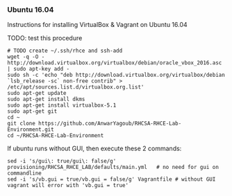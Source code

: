 ### Ubuntu 16.04
Instructions for installing VirtualBox & Vagrant on Ubuntu 16.04

TODO: test this procedure
```shell
# TODO create ~/.ssh/rhce and ssh-add
wget -q -O - http://download.virtualbox.org/virtualbox/debian/oracle_vbox_2016.asc | sudo apt-key add -
sudo sh -c 'echo "deb http://download.virtualbox.org/virtualbox/debian `lsb_release -sc` non-free contrib" > /etc/apt/sources.list.d/virtualbox.org.list'
sudo apt-get update
sudo apt-get install dkms
sudo apt-get install virtualbox-5.1
sudo apt-get git
cd ~
git clone https://github.com/AnwarYagoub/RHCSA-RHCE-Lab-Environment.git
cd ~/RHCSA-RHCE-Lab-Environment
```

If ubuntu runs without GUI, then execute these 2 commands:
```shell
sed -i 's/gui\: true/gui\: false/g' provisioning/RHCSA_RHCE_LAB/defaults/main.yml   # no need for gui on commandline
sed -i 's/vb.gui = true/vb.gui = false/g' Vagrantfile # without GUI vagrant will error with 'vb.gui = true'
```
